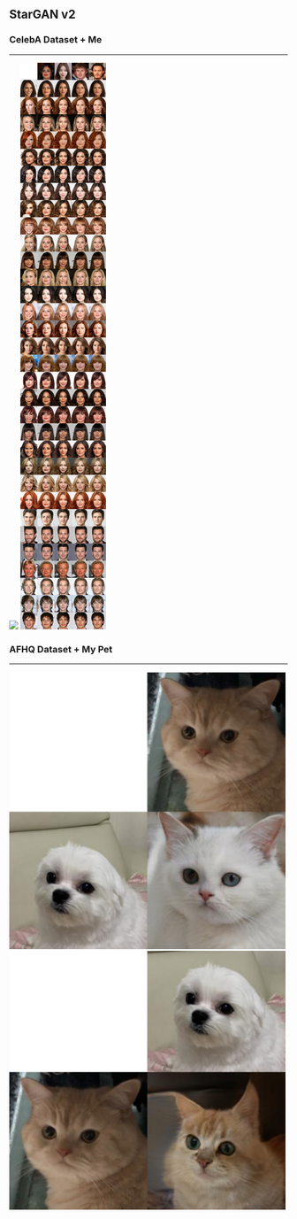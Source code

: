 ## StarGAN v2

### CelebA Dataset + Me
---

<img src="assets/video_result.gif" />

<img src="assets/reference.jpg">

### AFHQ Dataset + My Pet
---

<img width="500" src="assets/result2.png" />

<img width="500" src="assets/result1.png" />


